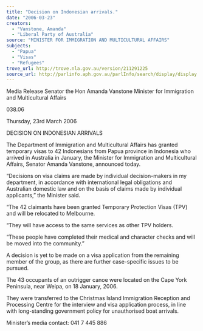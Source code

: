 ```yaml
---
title: "Decision on Indonesian arrivals."
date: "2006-03-23"
creators:
  - "Vanstone, Amanda"
  - "Liberal Party of Australia"
source: "MINISTER FOR IMMIGRATION AND MULTICULTURAL AFFAIRS"
subjects:
  - "Papua"
  - "Visas"
  - "Refugees"
trove_url: http://trove.nla.gov.au/version/211291225
source_url: http://parlinfo.aph.gov.au/parlInfo/search/display/display.w3p;query=Id%3A%22media/pressrel/W46J6%22
---
```


  Media Release  Senator the Hon Amanda Vanstone  Minister for Immigration and Multicultural Affairs 

  038.06 

  Thursday, 23rd March 2006 

  DECISION ON INDONESIAN ARRIVALS 

  The Department of Immigration and Multicultural Affairs has granted temporary visas to 42  Indonesians from Papua province in Indonesia who arrived in Australia in January, the  Minister for Immigration and Multicultural Affairs, Senator Amanda Vanstone, announced  today. 

  “Decisions on visa claims are made by individual decision-makers in my department, in  accordance with international legal obligations and Australian domestic law and on the  basis of claims made by individual applicants,” the Minister said. 

  “The 42 claimants have been granted Temporary Protection Visas (TPV) and will be  relocated to Melbourne. 

  “They will have access to the same services as other TPV holders. 

  “These people have completed their medical and character checks and will be moved into  the community.” 

  A decision is yet to be made on a visa application from the remaining member of the  group, as there are further case-specific issues to be pursued. 

  The 43 occupants of an outrigger canoe were located on the Cape York Peninsula, near  Weipa, on 18 January, 2006. 

  They were transferred to the Christmas Island Immigration Reception and Processing  Centre for the interview and visa application process, in line with long-standing  government policy for unauthorised boat arrivals. 

  Minister’s media contact: 041 7 445 886 

